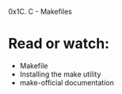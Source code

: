 0x1C. C - Makefiles

# Read or watch:
- Makefile
- Installing the make utility
- make-official documentation
